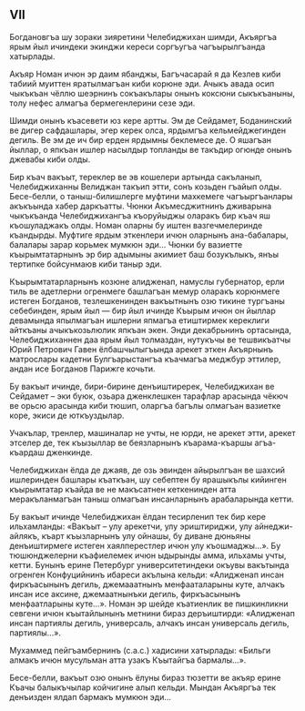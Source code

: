 ## VII

Богдановгъа шу зораки зияретини Челебиджихан шимди, Акъяргъа ярым йыл ичиндеки экинджи кереси соргъугъа чагъырылгъанда хатырлады.

Акъяр Номан ичюн эр даим ябанджы, Багъчасарай я да Кезлев киби табиий муиттен яратылмагъан киби корюне эди.
Ачыкъ авада осип чыкъкъан чёллю шеэрнинъ сокъакълары онынъ коксюни сыкъкъаныны, толу нефес алмагъа бермегенлерини сезе эди.

Шимди онынъ къасевети юз кере артты.
Эм де Сейдамет, Боданинский ве дигер сафдашлары, эгер керек олса, ярдымгъа кельмейджегинден дегиль.
Ве эм де ич бир ерден ярдымны беклемесе де.
О яшагъан йыллар, о япкъан ишлер насылдыр топланды ве такъдир огюнде онынъ джевабы киби олды.

Бир къач вакъыт, тереклер ве эв кошелери артында сакъланып, Челебиджиханны Велиджан такъип этти, сонъ козьден гъайып олды.
Бесе-белли, о таныш-билишлерге муфтини махкемеге чагъыргъанлары акъкъында хабер даркъатты.
Чюнки Акъмесджитнинъ дживарына чыкъкъанда Челебиджихангъа къоруйыджы оларакъ бир къач яш къошуладжакъ олды.
Номан оларны бу иштен вазгечмелеринде къандырды.
Муфтиге ярдым эткенлери ичюн оларнынъ ана-бабалары, балалары зарар корьмек мумкюн эди…
Чюнки бу вазиетте къырымтатарнынъ эр бир адымыны акимиет баш бозукълыкъ, янъы тертипке бойсунмаюв киби таныр эди.

Къырымтатарларнынъ козюне алидженап, намуслы губернатор, ерли тиль ве адетлерни огренмеге башлагъан мемур оларакъ корюнмеге истеген Богданов, тезлешкенинден вакъытнынъ озю тикине тургъаны себебинден, ярым йыл — бир йыл ичинде Къырым ичюн он йыллар девамында япылмагъан ишлерни япмагъа етиштирмек кереклиги айткъаны ачыкъкозьлюлик япкъан экен.
Энди декабрьнинъ ортасында, Челебиджиханнен даа ярым йыл толмаздан, нутукъчы ве тешвикъатчы Юрий Петрович Гавен ёлбашчылыгъында арекет эткен Акъярнынъ матрослары кадетни Булгъарыстангъа къачмагъа меджбур эттилер, андан исе Богданов Парижге кочьти.

Бу вакъыт ичинде, бири-бирине денъиштиререк, Челебиджихан ве Сейдамет – эки буюк, озьара дженклешкен тарафлар арасында чёкюч ве орьсю арасында киби тюшип, оларгъа багълы олмагъан вазиетке коре, экиси де юткъуздылар.

Учакълар, тренлер, машиналар не учты, не юрди, не арекет этти, арекет этселер де, тек къызыллар ве беязларнынъ къарама-къаршы агъа-къардаш дженкинде.

Челебиджихан ёлда де джаяв, де озь эвинден айырылгъан ве шахсий ишлеринден башлары къаткъан, шу себептен бу ярашыкълы кийинген къырымтатар къайда ве не макъсатнен кеткенинден атта меракъланмагъан таныш олмагъан инсанларнынъ арабаларында кетти. 

Бу вакъыт ичинде Челебиджихан ёлдан тесирленип тек бир кере ильхамланды:
«Вакъыт – улу арекетчи, улу эриштириджи, улу айнеджи-айлякъ, къарт къызларнынъ улу ойнашы, бу диване дюньяны денъиштирмеге истеген хаялперестлер ичюн улу къошмаджы…».
Бу тюшюнджелерни къафиелемек ичюн ыдырынды амма, ильхамы учты, кетти.
Бунынъ ерине Петербург университетиндеки окъувы вакътында огренген Конфуцийнинъ ибареси акълына кельди:
«Алидженап инсан фиркъасынынъ дегиль, джемааатнынъ менфааталарыны куте, алчакъ инсан исе аксине, джемаатнынъки дегиль, фиркъасынынъ менфаатларыны куте…».
Номан эр шейде къатиенлик ве пишкинликни севгени ичюн къытайлынынъ метнини бираз деръиштирди:
«Алидженап инсан партиялы дегиль, универсаль, алчакъ инсан универсаль дегиль, партиялы…». 

Мухаммед пейгъамбернинъ (с.а.с.) хадисини хатырлады:
«Бильги алмакъ ичюн мусульман атта узакъ Къытайгъа бармалы…».

Бесе-белли, вакъыт озю онынъ ёлуны бираз тюзетти ве акъяр ерине Къачы балыкъчылар койчигине алып кельди.
Мындан Акъяргъа тек денъизден ялдап бармакъ мумкюн эди…
